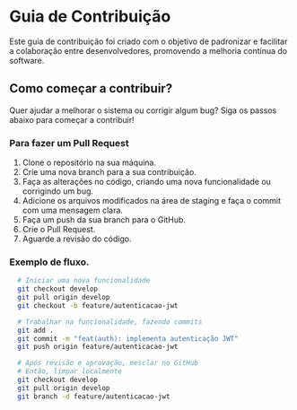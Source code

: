 # Guia de Contribuição

Este guia de contribuição foi criado com o objetivo de padronizar e facilitar a colaboração entre desenvolvedores, promovendo a melhoria contínua do software.

## Como começar a contribuir?

Quer ajudar a melhorar o sistema ou corrigir algum bug? Siga os passos abaixo para começar a contribuir!

### Para fazer um Pull Request

1. Clone o repositório na sua máquina.
2. Crie uma nova branch para a sua contribuição.
3. Faça as alterações no código, criando uma nova funcionalidade ou corrigindo um bug.
4. Adicione os arquivos modificados na área de staging e faça o commit com uma mensagem clara.
5. Faça um push da sua branch para o GitHub.
6. Crie o Pull Request.
7. Aguarde a revisão do código.

### Exemplo de fluxo.

```bash
  # Iniciar uma nova funcionalidade
  git checkout develop
  git pull origin develop
  git checkout -b feature/autenticacao-jwt

  # Trabalhar na funcionalidade, fazendo commits
  git add .
  git commit -m "feat(auth): implementa autenticação JWT"
  git push origin feature/autenticacao-jwt

  # Após revisão e aprovação, mesclar no GitHub
  # Então, limpar localmente
  git checkout develop
  git pull origin develop
  git branch -d feature/autenticacao-jwt
```
